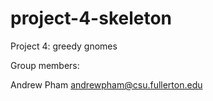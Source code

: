 # project-4-skeleton
Project 4: greedy gnomes

Group members:

Andrew Pham andrewpham@csu.fullerton.edu
